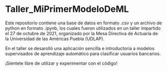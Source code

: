 # Taller_MiPrimerModeloDeML

Este repositorio contiene una base de datos en formato .csv y un archivo de python en formato .ipynb, los cuales fueron utilizados en un taller impartido el 27 de octubre de 2021, organizado por la Mesa Directiva de Actuaría de la Universidad de las Américas Puebla (UDLAP).

En el taller se desarolló una aplicación sencilla e introductoria a modelos supervisados de aprendizaje automático para clasificar usuarios bancarios.

¡Síentete libre de utilizar y experimentar con el código!

